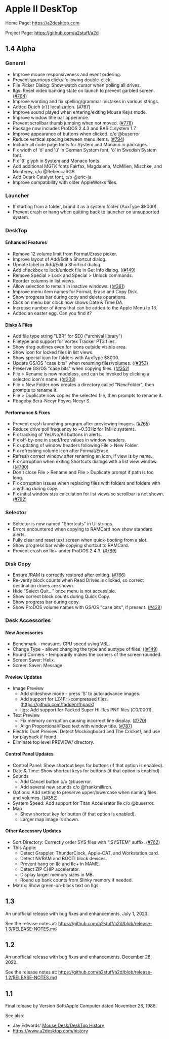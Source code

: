 # Apple II DeskTop

Home Page: https://a2desktop.com

Project Page: https://github.com/a2stuff/a2d

## 1.4 Alpha

### General

* Improve mouse responsiveness and event ordering.
* Prevent spurrious clicks following double-click.
* File Picker Dialog: Show watch cursor when polling all drives.
* IIgs: Reset video banking state on launch to prevent garbled screen. ([#764](https://github.com/a2stuff/a2d/issues/764))
* Improve wording and fix spelling/grammar mistakes in various strings.
* Added Dutch (`nl`) localization. ([#767](https://github.com/a2stuff/a2d/issues/767))
* Improve sound played when entering/exiting Mouse Keys mode.
* Improve window title bar apperance.
* Prevent scrollbar thumb jumping when not moved. ([#778](https://github.com/a2stuff/a2d/issues/778))
* Package now includes ProDOS 2.4.3 and BASIC.system 1.7.
* Improve appearance of buttons when clicked. c/o @buserror
* Reduce vertical spacing between menu items. ([#794](https://github.com/a2stuff/a2d/issues/794))
* Include all code page fonts for System and Monaco in packages.
* Fix width of 'ö' and 'ü' in German System font, 'ö' in Swedish System font.
* Fix '9' glyph in System and Monaco fonts.
* Add additional MGTK fonts Fairfax, Magdalena, McMillen, Mischke, and Monterey, c/o @RebeccaRGB.
* Add Quark Catalyst font, c/o @eric-ja.
* Improve compatibility with older AppleWorks files.

### Launcher

* If starting from a folder, brand it as a system folder (AuxType $8000).
* Prevent crash or hang when quitting back to launcher on unsupported system.

### DeskTop

#### Enhanced Features

* Remove 12 volume limit from Format/Erase picker.
* Improve layout of Add/Edit a Shortcut dialog.
* Update label in Add/Edit a Shortcut dialog.
* Add checkbox to lock/unlock file in Get Info dialog. (([#149](https://github.com/a2stuff/a2d/issues/149))
* Remove Special > Lock and Special > Unlock commands.
* Reorder columns in list views.
* Allow selection to remain in inactive windows. (([#361](https://github.com/a2stuff/a2d/issues/361))
* Improve menu item names for Format, Erase and Copy Disk.
* Show progress bar during copy and delete operations.
* Click on menu bar clock now shows Date & Time DA.
* Increase number of items that can be added to the Apple Menu to 13.
* Added an easter egg. Can you find it?

#### Disks & Files

* Add file type string "LBR" for $E0 ("archival library")
* Filetype and support for Vortex Tracker PT3 files.
* Show drag outlines even for icons outside visible area.
* Show icon for locked files in list views.
* Show special icon for folders with AuxType $8000.
* Update GS/OS "case bits" when renaming files/volumes. (([#352](https://github.com/a2stuff/a2d/issues/352))
* Preserve GS/OS "case bits" when copying files. (([#352](https://github.com/a2stuff/a2d/issues/352))
* File > Rename is now modeless, and can be invoked by clicking a selected icon's name. (([#203](https://github.com/a2stuff/a2d/issues/203))
* File > New Folder now creates a directory called "New.Folder", then prompts to rename it.
* File > Duplicate now copies the selected file, then prompts to rename it.
* Pbageby Bcra-Nccyr Fbyvq-Nccyr S.

#### Performance & Fixes

* Prevent crash launching program after previewing images. ([#765](https://github.com/a2stuff/a2d/issues/765))
* Reduce drive poll frequency to ~0.33Hz for 1MHz systems.
* Fix tracking of Yes/No/All buttons in alerts.
* Fix off-by-one in used/free values in window headers.
* Fix updating of window headers following File > New Folder.
* Fix refreshing volume icon after Format/Erase.
* Refresh correct window after renaming an icon, if view is by name.
* Fix corruption when exiting Shortcuts dialogs with a list view window. (([#790](https://github.com/a2stuff/a2d/issues/790))
* Don't close File > Rename and File > Duplicate prompt if path is too long.
* Fix corruption issues when replacing files with folders and folders with anything during copy.
* Fix initial window size calculation for list views so scrollbar is not shown. ([#792](https://github.com/a2stuff/a2d/issues/792))

### Selector

* Selector is now named "Shortcuts" in UI strings.
* Errors encountered when copying to RAMCard now show standard alerts.
* Fully clear and reset text screen when quick-booting from a slot.
* Show progress bar while copying shortcut to RAMCard.
* Prevent crash on IIc+ under ProDOS 2.4.3. ([#789](https://github.com/a2stuff/a2d/issues/789))

### Disk Copy

* Ensure /RAM is correctly restored after exiting. ([#766](https://github.com/a2stuff/a2d/issues/766))
* Re-verify block counts when Read Drives is clicked, so correct destination drives are shown.
* Hide "Select Quit..." once menu is not accessible.
* Show correct block counts during Quick Copy.
* Show progress bar during copy.
* Show ProDOS volume names with GS/OS "case bits", if present. ([#428](https://github.com/a2stuff/a2d/issues/428))

### Desk Accessories

#### New Accessories

* Benchmark - measures CPU speed using VBL.
* Change Type - allows changing the type and auxtype of files. (([#149](https://github.com/a2stuff/a2d/issues/149))
* Round Corners - temporarily makes the corners of the screen rounded.
* Screen Saver: Helix.
* Screen Saver: Message

#### Preview Updates

* Image Preview
  * Add slideshow mode - press 'S' to auto-advance images.
  * Add support for LZ4FH-compressed files. (https://github.com/fadden/fhpack)
  * IIgs: Add support for Packed Super Hi-Res PNT files ($C0/$0001).
* Text Preview
  * Fix memory corruption causing incorrect line display. ([#770](https://github.com/a2stuff/a2d/issues/770))
  * Align Proportional/Fixed text with window title. ([#787](https://github.com/a2stuff/a2d/issues/787))
* Electric Duet Preview: Detect Mockingboard and The Cricket!, and use for playback if found.
* Eliminate top level PREVIEW/ directory.

#### Control Panel Updates

* Control Panel: Show shortcut keys for buttons (if that option is enabled).
* Date & Time: Show shortcut keys for buttons (if that option is enabled).
* Sounds
  * Add Cancel button c/o @buserror.
  * Add several new sounds c/o @frankmilliron.
* Options: Add setting to preserve upper/lowercase when naming files and volumes. (([#352](https://github.com/a2stuff/a2d/issues/352))
* System Speed: Add support for Titan Accelerator IIe c/o @buserror.
* Map
  * Show shortcut key for button (if that option is enabled).
  * Larger map image is shown.

#### Other Accessory Updates

* Sort Directory: Correctly order SYS files with ".SYSTEM" suffix. ([#762](https://github.com/a2stuff/a2d/issues/762))
* This Apple:
  * Detect Grappler, ThunderClock, Apple-CAT, and Workstation card.
  * Detect NVRAM and BOOTI block devices.
  * Prevent hang on IIc and IIc+ in MAME.
  * Detect ZIP CHIP accelerator.
  * Display larger memory sizes in MB.
  * Round up bank counts from Slinky memory if needed.
* Matrix: Show green-on-black text on IIgs.



## 1.3

An unofficial release with bug fixes and enhancements. July 1, 2023.

See the release notes at:
https://github.com/a2stuff/a2d/blob/release-1.3/RELEASE-NOTES.md

## 1.2

An unofficial release with bug fixes and enhancements. December 28, 2022.

See the release notes at:
https://github.com/a2stuff/a2d/blob/release-1.2/RELEASE-NOTES.md

## 1.1

Final release by Version Soft/Apple Computer dated November 26, 1986.

See also:

* Jay Edwards' [Mouse Desk/DeskTop History](https://mirrors.apple2.org.za/ground.icaen.uiowa.edu/MiscInfo/Misc/mousedesk.info)
* https://www.a2desktop.com/history
